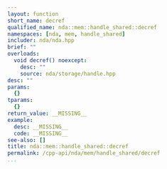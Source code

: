 ```yaml
---
layout: function
short_name: decref
qualified_name: nda::mem::handle_shared::decref
namespaces: [nda, mem, handle_shared]
includer: nda/nda.hpp
brief: ""
overloads:
  void decref() noexcept:
    desc: ""
    source: nda/storage/handle.hpp
desc: ""
params:
  {}
tparams:
  {}
return_value: __MISSING__
example:
  desc: __MISSING__
  code: __MISSING__
see-also: []
title: nda::mem::handle_shared::decref
permalink: /cpp-api/nda/mem/handle_shared/decref
...
```


